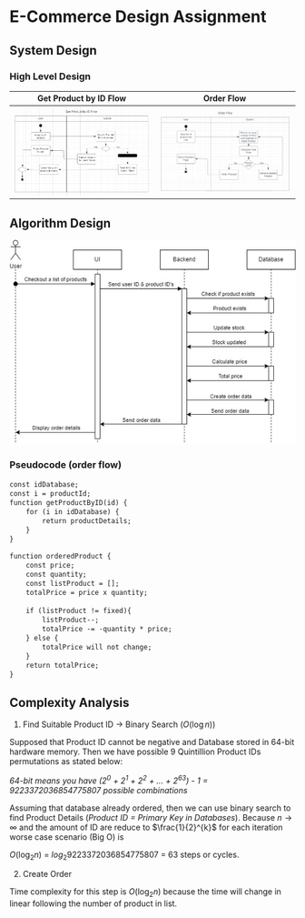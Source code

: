 # E-Commerce Design Assignment

## System Design

### High Level Design

|       **Get Product by ID Flow**        |       **Order Flow**        |
| :-------------------------------------: | :-------------------------: |
| ![get-product](/assets/get-product.png) | ![order](/assets/order.png) |

## Algorithm Design

![order-1](/assets/order-1.png)

### Pseudocode (order flow)

```
const idDatabase;
const i = productId;
function getProductByID(id) {
    for (i in idDatabase) {
        return productDetails;
    }
}
```

```
function orderedProduct {
    const price;
    const quantity;
    const listProduct = [];
    totalPrice = price x quantity;

    if (listProduct != fixed){
        listProduct--;
        totalPrice -= -quantity * price;
    } else {
        totalPrice will not change;
    }
    return totalPrice;
}
```

## Complexity Analysis

1. Find Suitable Product ID -> Binary Search ($O(\log n)$)

Supposed that Product ID cannot be negative and Database stored in 64-bit hardware memory. Then we have possible 9 Quintillion Product IDs permutations as stated below:

_64-bit means you have ($2^0$ + $2^1$ + $2^2$ + ... + $2^{63}$) - 1 = 9223372036854775807 possible combinations_

Assuming that database already ordered, then we can use binary search to find Product Details (_Product ID = Primary Key in Databases_). Because ${n\to\infty}$ and the amount of ID are reduce to $\frac{1}{2}^{k}$ for each iteration worse case scenario (Big O) is

$O(\log_{2} n)$ = $log_{2} 9223372036854775807$ = 63 steps or cycles.

2. Create Order

Time complexity for this step is $O(\log_{2} n)$ because the time will change in linear following the number of product in list.
